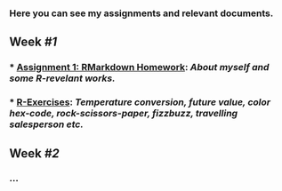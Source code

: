 ### Here you can see my assignments and relevant documents.

## Week *#1*

### * [Assignment 1: RMarkdown Homework](assignment1_rmarkdown): *About myself and some R-revelant works.*

### * [R-Exercises](exercises1): *Temperature conversion, future value, color hex-code, rock-scissors-paper, fizzbuzz, travelling salesperson etc.*

## Week *#2*

### ...

